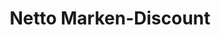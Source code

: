 ---
title: "Netto Marken-Discount"
url: /ingolstadt/netto-marken-discount-hindenburgstrasse/
shop: Supermarkt
---